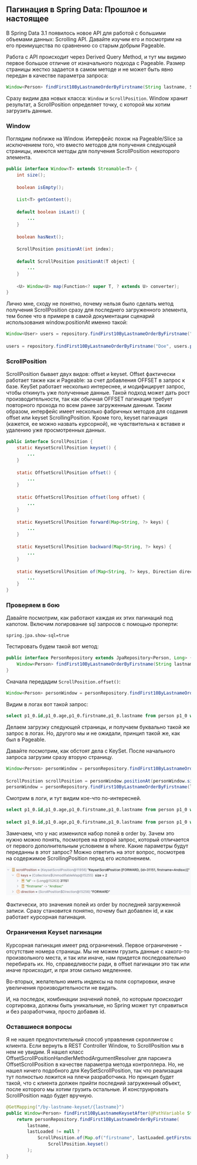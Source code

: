 ## Пагинация в Spring Data: Прошлое и настоящее

В Spring Data 3.1 появилось новое API для работой с большими объемами данных: Scrolling API. Давайте изучим его и посмотрим на его преимущества по сравнению со старым добрым Pageable.

Работа с API происходит через Derived Query Method, и тут мы видимо первое большое отличие от изначального подхода с Pageable. Размер страницы жестко задается в самом методе и не может быть явно передан в качестве параметра запроса:

```java
Window<Person> findFirst10ByLastnameOrderByFirstname(String lastname, ScrollPosition scrollPosition);
```

Сразу видим два новых класса: `Window` и `ScrollPosition`. Window хранит результат, а ScrollPosition определяет точку, с которой мы хотим загрузить данные.

### Window

Поглядим поближе на Window. Интерфейс похож на Pageable/Slice за исключением того, что вместо методов для получения следующей страницы, имеются методы для получения ScrollPosition некоторого элемента.

```java
public interface Window<T> extends Streamable<T> {
    int size();

    boolean isEmpty();

    List<T> getContent();

    default boolean isLast() {
        ...
    }

    boolean hasNext();

    ScrollPosition positionAt(int index);

    default ScrollPosition positionAt(T object) {
        ...
    }

    <U> Window<U> map(Function<? super T, ? extends U> converter);
}
```

Лично мне, сходу не понятно, почему нельзя было сделать метод получения ScrollPosition сразу для последнего загруженного элемента, тем более что в примере в самой документации сценарий использования window.positionAt именно такой:
```java
Window<User> users = repository.findFirst10ByLastnameOrderByFirstname("Doe", ScrollPosition.offset());

users = repository.findFirst10ByLastnameOrderByFirstname("Doe", users.positionAt(users.size() - 1));
```

### ScrollPosition

ScrollPosition бывает двух видов: offset и keyset. Offset фактически работает также как и Pageable: за счет добавления OFFSET в запрос к базе. KeySet работает несколько интереснее, и модифицирует запрос, чтобы откинуть уже полученные данные. Такой подход может дать рост производительности, так как обычная OFFSET пагинация требует повторного прохода по всем ранее загруженным данным. Таким образом, интерфейс имеет несколько фабричных методов для содания offset или keyset ScrollingPosition. Кроме того, keyset пагинация (кажется, ее можно назвать курсорной), не чувствительна к вставке и удалению уже просмотренных данных.

```java
public interface ScrollPosition {
    static KeysetScrollPosition keyset() {
        ...
    }

    static OffsetScrollPosition offset() {
        ...
    }

    static OffsetScrollPosition offset(long offset) {
        ...
    }

    static KeysetScrollPosition forward(Map<String, ?> keys) {
        ...
    }

    static KeysetScrollPosition backward(Map<String, ?> keys) {
        ...
    }

    static KeysetScrollPosition of(Map<String, ?> keys, Direction direction) {
        ...
    }
}
```

### Проверяем в бою

Давайте посмотрим, как работают каждая их этих пагинаций под капотом. Включим логирование sql запросов с помощью проперти:

```properties
spring.jpa.show-sql=true
```

Тестировать будем такой вот метод:

```java
public interface PersonRepository extends JpaRepository<Person, Long> {
    Window<Person> findFirst10ByLastnameOrderByFirstname(String lastname, ScrollPosition scrollPosition);
}
```

Сначала передадим `ScrollPosition.offset()`:

```java
Window<Person> personWindow = personRepository.findFirst10ByLastnameOrderByFirstname(lastname, ScrollPosition.offset());
```

Видим в логах вот такой запрос:

```sql
select p1_0.id,p1_0.age,p1_0.firstname,p1_0.lastname from person p1_0 where p1_0.lastname=? order by p1_0.firstname offset ? rows fetch first ? rows only
```

Делаем загрузку следующей страницы, и получаем буквально такой же запрос в логах. Но, другого мы и не ожидали, принцип такой же, как был в Pageable. 

Давайте посмотрим, как обстоят дела с KeySet. После начального запроса загрузим сразу вторую страницу.

```java
Window<Person> personWindow = personRepository.findFirst10ByLastnameOrderByFirstname(lastname, ScrollPosition.keyset());

ScrollPosition scrollPosition = personWindow.positionAt(personWindow.size() - 1);
personWindow = personRepository.findFirst10ByLastnameOrderByFirstname(lastname, scrollPosition);
```

Смотрим в логи, и тут видим кое-что по-интересней.

```sql
select p1_0.id,p1_0.age,p1_0.firstname,p1_0.lastname from person p1_0 where p1_0.lastname=? order by p1_0.firstname,p1_0.id fetch first ? rows only

select p1_0.id,p1_0.age,p1_0.firstname,p1_0.lastname from person p1_0 where p1_0.lastname=? and (p1_0.firstname>? or p1_0.firstname=? and p1_0.id>?) order by p1_0.firstname,p1_0.id fetch first ? rows only
```

Замечаем, что у нас изменился набор полей в order by. Зачем это нужно можно понять, посмотрев на второй запрос, который отличается от первого дополнительным условием в where. Какие параметры будут переданны в этот запрос? Можно ответить на этот вопрос, посмотрев на содержимое ScrollingPosition перед его исполнением.

![keysey_scrolling_position.png](media%2Fkeysey_scrolling_position.png)

Фактически, это значения полей из order by последней загруженной записи. Сразу становится понятно, почему был добавлен id, и как работает курсорная пагинация.

### Ограничения Keyset пагинации

Курсорная пагинация имеет ряд ограничений. Первое ограничение - отсутствие номера страницы. Мы не можем грузить данные с какого-то произвольного места, и так или иначе, нам придется последовательно перебирать их. Но, справедливости ради, в offset пагинации это так или иначе происходит, и при этом сильно медленнее.

Во-вторых, желательно иметь индексы на поля сортировки, иначе увеличения производительности не видать. 

И, на последок, комбинации значений полей, по которым происходит сортировка, должны быть уникальные, но Spring может тут справиться и без разработчика, просто добавив id. 

### Оставшиеся вопросы

Я не нашел предпочтительный способ управления скроллингом c клиента. Если вернуть в REST Controller Window, то ScrollPosition мы в нем не увидим. Я нашел класс OffsetScrollPositionHandlerMethodArgumentResolver для парсинга OffsetScrollPosition в качестве параметра метода контроллера. Но, не нашел ничего подобного для KeySetScrollPosition, так что реализация тут полностью ложится на плечи разработчика. Но принцип будет такой, что с клиента должен прийти последний загруженный объект, после которого мы хотим грузить остальные. И конструировать ScrollPosition надо будет вручную.

```java
@GetMapping("/by-lastname-keyset/{lastname}")
public Window<Person> findFirst10ByLastnameKeysetAfter(@PathVariable String lastname, @Nullable @ModelAttribute Person lastLoaded) {
    return personRepository.findFirst10ByLastnameOrderByFirstname(
        lastname,
        lastLoaded != null ?
            ScrollPosition.of(Map.of("firstname", lastLoaded.getFirstname(), "id", lastLoaded.getId()), ScrollPosition.Direction.FORWARD) :
                ScrollPosition.keyset()
        );
}
```
